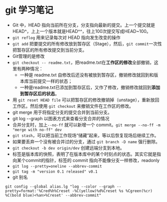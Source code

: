 # git 学习笔记

- Git 中，HEAD 指向当前所在分支，分支指向最新的提交。上一个提交就是HEAD^，上上一个版本就是HEAD^^，往上100次提交写成HEAD~100。
- `git reflog` 用来记录每次对 HEAD 指向发生改变的操作
- `git add` 把要提交的所有修改放到暂存区（Stage），然后，`git commit`一次性把暂存区的所有修改提交到当前分支。
- Git管理的是修改
- `git checkout -- readme.txt`，把readme.txt在**工作区的修改**全部撤销，这里有两种情况：
    - 一种是 readme.txt 自修改后还没有被放到暂存区，撤销修改就回到和版本库当前提交一样的状态；
    - 一种是readme.txt已添加到暂存区后，又作了修改，撤销修改就回到**添加到暂存区后的状态**。
- 用 `git reset HEAD file` 可以把暂存区的修改撤销掉（unstage），重新放回工作区。然后使用 `git checkout` 来撤销文件在工作区的修改。
- git merge 用于将指定分支的提交合并到当前分支。
- git log --graph 以图表方式来查看分支合并的情况
- 合并分支时，加上`--no-ff` 就可以新增一个 commit。`git merge --no-ff -m "merge with no-ff" dev`
- `git stash`，可以把当前工作现场“储藏”起来，等以后恢复现场后继续工作。
- 如果要丢弃一个没有被合并过的分支，通过 `git branch -D name` 强行删除。
- `git checkout -b dev origin/dev`  创建远端分支到本地。
- 标签是版本库的快照，表明了在版本库中的某个时刻点的状态。其实它就是指向某个commit的指针，标签的 commit 指向不能像分支一样修改，readonly
- `git log --pretty=oneline --abbrev-commit`
- `git tag -m "version 0.1 released" v0.1`
- git 别名
```
git config --global alias.lg "log --color --graph --pretty=format:'%Cred%h%Creset -%C(yellow)%d%Creset %s %Cgreen(%cr) %C(bold blue)<%an>%Creset' --abbrev-commit"
```
